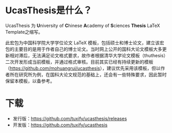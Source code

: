 # UcasThesis是什么？
UcasThesis 为 <b>U</b>niversity of <b>C</b>hinese <b>A</b>cademy of <b>S</b>ciences <b>Thesis</b> LaTeX Template之缩写。

此宏包为中国科学院大学学位论文 LaTeX 模板，包括硕士和博士论文，建立该宏包的主要目的是用于作者自己的博士论文。当时网上公开的国科大论文模板大多更新相对滞后，无法满足论文格式要求，故作者根据清华大学论文模板（thuthesis）二次开发形成当前模板，并通过格式审核。目前其实已经有持续更新的模板（<https://github.com/mohuangrui/ucasthesis>），建议优先采用该模板，但以作者所在研究所为例，在国科大论文规范的基础上，还会有一些特殊要求，因此暂时保留本模板，以备参考。

# 下载
* 发行版：<https://github.com/tuxify/ucasthesis/releases>
* 开发版：<https://github.com/tuxify/ucasthesis>
